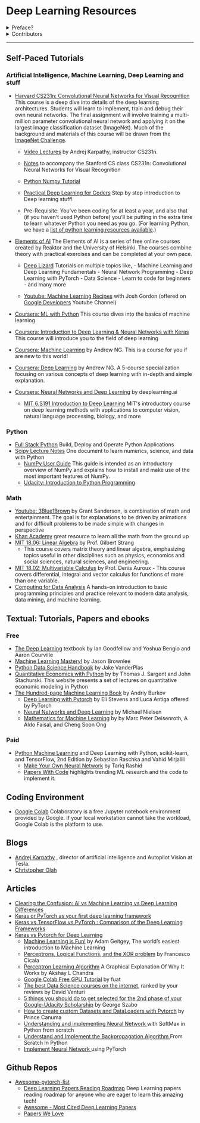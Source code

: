 # Deep Learning Resources

<details>
  <summary>Preface?</summary>

  - ### What is it?

    This is a list of resources curated from the Slack channel for Udacity's first phase of AI Track scholarship challenge

  - ### Why use it?

    As the Slack channel will have multiple conversations going on. I thought best to consolidate all the resources into one repository for anyone to access any time without having to go through all the conversations.

  - ### How to contribute?

    All are welcome to open a Pull Request or raise an issue, with the content you would like to share

    - #### What kind of content?
  
      Text tutorials, video resources, youtube playlists, self-paced learning courses, ebooks... I hope you get the point.
  
      All and any form of content can be shared here.
</details>

<details>
  <summary>Contributors</summary>
  
  - [Akhil Pillai](https://github.com/Akhil-Pillai/)
  - [Priyavrat Misra](https://github.com/priyavrat-misra/)
 </details>
 
---

## Self-Paced Tutorials
  ### Artificial Intelligence, Machine Learning, Deep Learning and stuff
  - [Harvard CS231n: Convolutional Neural Networks for Visual Recognition](http://cs231n.stanford.edu/) This course is a deep dive into details of the deep learning architectures. Students will learn to implement, train and debug their own neural networks. The final assignment will involve training a multi-million parameter convolutional neural network and applying it on the largest image classification dataset (ImageNet). Much of the background and materials of this course will be drawn from the [ImageNet Challenge](http://image-net.org/challenges/LSVRC/2014/index). 
      - [Video Lectures](https://www.youtube.com/watch?v=NfnWJUyUJYU&list=PLkt2uSq6rBVctENoVBg1TpCC7OQi31AlC) by Andrej Karpathy, instructor CS231n.
      - [Notes](http://cs231n.github.io/) to accompany the Stanford CS class CS231n: Convolutional Neural Networks for Visual Recognition
      - [Python Numpy Tutorial](http://cs231n.github.io/python-numpy-tutorial/)
  
	- [Practical Deep Learning for Coders](https://course.fast.ai/) Step by step introduction to Deep learning stuff!
    - Pre-Requisite: You’ve been coding for at least a year, and also that (if you haven’t used Python before) you’ll be putting in the extra time to learn whatever Python you need as you go. (For learning Python, we have a [list of python learning resources available](https://forums.fast.ai/t/recommended-python-learning-resources/26888).)
  - [Elements of AI](https://course.elementsofai.com/) The Elements of AI is a series of free online courses created by Reaktor and the University of Helsinki. The courses combine theory with practical exercises and can be completed at your own pace.
	- [Deep Lizard](https://deeplizard.com/) Tutorials on multiple topics like, 
			-	Machine Learning and Deep Learning Fundamentals
			- Neural Network Programming - Deep Learning with PyTorch
			- Data Science - Learn to code for beginners
			- and many more
  
	- [Youtube: Machine Learning Recipes](https://www.youtube.com/playlist?list=PLOU2XLYxmsIIuiBfYad6rFYQU_jL2ryal) with Josh Gordon (offered on [Google Developers](https://www.youtube.com/channel/UC_x5XG1OV2P6uZZ5FSM9Ttw) Youtube Channel)
  
  - [Coursera: ML with Python](https://www.coursera.org/learn/machine-learning-with-python) This course dives into the basics of machine learning 
  - [Coursera: Introduction to Deep Learning & Neural Networks with Keras](https://www.coursera.org/learn/introduction-to-deep-learning-with-keras) This course will introduce you to the field of deep learning
  - [Coursera: Machine Learning](https://www.coursera.org/learn/machine-learning) by Andrew NG. This is a course for you if are new to this world!
  - [Coursera: Deep Learning](https://www.coursera.org/specializations/deep-learning) by Andrew NG. A 5-course specialization focusing on various concepts of deep learning with in-depth and simple explanation.
  - [Coursera: Neural Networks and Deep Learning](https://www.coursera.org/learn/neural-networks-deep-learning) by deeplearning.ai
	
	- [MIT 6.S191 Introduction to Deep Learning](http://introtodeeplearning.com/) MIT's introductory course on deep learning methods with applications to computer vision, natural language processing, biology, and more
      
   ### Python
   - [Full Stack Python](https://www.fullstackpython.com/) Build, Deploy and Operate Python Applications
   - [Scipy Lecture Notes](https://scipy-lectures.org/) One document to learn numerics, science, and data with Python
	 - [NumPy User Guide](https://docs.scipy.org/doc/numpy/user/) This guide is intended as an introductory overview of NumPy and explains how to install and make use of the most important features of NumPy.
	 - [Udacity: Introduction to Python Programming](https://www.udacity.com/course/introduction-to-python--ud1110)
   
   ### Math
   - [Youtube: 3Blue1Brown](https://www.youtube.com/channel/UCYO_jab_esuFRV4b17AJtAw/playlists) by Grant Sanderson, is combination of math and entertainment. The goal is for explanations to be driven by animations and for difficult problems to be made simple with changes in perspective
   - [Khan Academy](https://www.khanacademy.org/) great resource to learn all the math from the ground up
   - [MIT 18.06: Linear Algebra](https://ocw.mit.edu/courses/mathematics/18-06sc-linear-algebra-fall-2011/) by Prof. Gilbert Strang
    	- This course covers matrix theory and linear algebra, emphasizing topics useful in other disciplines such as physics, economics and social sciences, natural sciences, and engineering. 
   - [MIT 18.02: Multivariable Calculus](https://ocw.mit.edu/courses/mathematics/18-02sc-multivariable-calculus-fall-2010/) by Prof. Denis Auroux
	 		- This course covers differential, integral and vector calculus for functions of more than one variable.
   - [Computing for Data Analysis](https://www.edx.org/course/computing-for-data-analysis) A hands-on introduction to basic programming principles and practice relevant to modern data analysis, data mining, and machine learning.

## Textual: Tutorials, Papers and ebooks
 ### Free
  - [The Deep Learning](http://www.deeplearningbook.org) textbook by Ian Goodfellow and Yoshua Bengio and Aaron Courville
  - [Machine Learning Mastery!](https://machinelearningmastery.com/) by Jason Brownlee
  - [Python Data Science Handbook](https://jakevdp.github.io/PythonDataScienceHandbook/) by Jake VanderPlas
  - [Quantitative Economics with Python](https://python.quantecon.org/) by by Thomas J. Sargent and John Stachurski. This website presents a set of lectures on quantitative economic modeling in Python
  - [The Hundred-page Machine Learning Book](http://themlbook.com/wiki/doku.php) by Andriy Burkov
	- [Deep Learning with Pytorch](https://pytorch.org/deep-learning-with-pytorch-thank-you) by Eli Stevens and Luca Antiga offered by PyTorch
	- [Neural Networks and Deep Learning](http://neuralnetworksanddeeplearning.com/) by Michael Nielsen
	- [Mathematics for Machine Learning](https://mml-book.github.io/) by  by Marc Peter Deisenroth, A Aldo Faisal, and Cheng Soon Ong
  
 ### Paid
  - [Python Machine Learning](https://sebastianraschka.com/books.html#python-machine-learning-2nd-edition) and Deep Learning with Python, scikit-learn, and TensorFlow, 2nd Edition by Sebastian Raschka and Vahid Mirjalili 
	- [Make Your Own Neural Network](https://www.amazon.in/Make-Your-Own-Neural-Network-ebook/dp/B01EER4Z4G) by Tariq Rashid
	- [Papers With Code](https://paperswithcode.com/) highlights trending ML research and the code to implement it.


## Coding Environment
   - [Google Colab](https://colab.research.google.com/) Colaboratory is a free Jupyter notebook environment provided by Google. If your local workstation cannot take the workload, Google Colab is the platform to use.
   
## Blogs
   - [Andrej Karpathy](http://karpathy.github.io/) , director of artificial intelligence and Autopilot Vision at Tesla.
   - [Christopher Olah](https://colah.github.io/)
   
## Articles
  - [Clearing the Confusion: AI vs Machine Learning vs Deep Learning Differences](https://towardsdatascience.com/clearing-the-confusion-ai-vs-machine-learning-vs-deep-learning-differences-fce69b21d5eb) 
  - [Keras or PyTorch as your first deep learning framework ](https://deepsense.ai/keras-or-pytorch/)
  - [Keras vs TensorFlow vs PyTorch : Comparison of the Deep Learning Frameworks](https://www.edureka.co/blog/keras-vs-tensorflow-vs-pytorch/)
  - [Keras vs Pytorch for Deep Learning](https://towardsdatascience.com/keras-vs-pytorch-for-deep-learning-a013cb63870d)
	- [Machine Learning is Fun!](https://medium.com/@ageitgey/machine-learning-is-fun-80ea3ec3c471) by Adam Geitgey, The world’s easiest introduction to Machine Learning
	- [Perceptrons, Logical Functions, and the XOR problem](https://towardsdatascience.com/perceptrons-logical-functions-and-the-xor-problem-37ca5025790a) by Francesco Cicala
	- [Perceptron Learning Algorithm](https://towardsdatascience.com/perceptron-learning-algorithm-d5db0deab975) A Graphical Explanation Of Why It Works by Akshay L Chandra
	- [Google Colab Free GPU Tutorial](https://medium.com/deep-learning-turkey/google-colab-free-gpu-tutorial-e113627b9f5d) by fuat
	- [The best Data Science courses on the internet](https://www.freecodecamp.org/news/the-best-data-science-courses-on-the-internet-ranked-by-your-reviews-6dc5b910ea40/), ranked by your reviews by David Venturi
	- [5 things you should do to get selected for the 2nd phase of your Google-Udacity Scholarship](https://medium.com/udacity/the-5-things-you-need-to-do-to-get-selected-for-the-2nd-phase-of-your-google-udacity-scholarship-649f22376030) by George Szabo
	- [How to create custom Datasets and DataLoaders with Pytorch](https://medium.com/datadriveninvestor/how-to-custom-datasets-and-dataloaders-with-pytorch-e27f9e2a9009) by Prince Canuma
	- [Understanding and implementing Neural Network ](http://www.adeveloperdiary.com/data-science/deep-learning/neural-network-with-softmax-in-python/)with SoftMax in Python from scratch
	- [Understand and Implement the Backpropagation Algorithm ](http://www.adeveloperdiary.com/data-science/machine-learning/understand-and-implement-the-backpropagation-algorithm-from-scratch-in-python/)From Scratch In Python
	- [Implement Neural Network ](http://www.adeveloperdiary.com/data-science/deep-learning/implement-neural-network-using-pytorch/)using PyTorch

## Github Repos
  - [Awesome-pytorch-list](https://github.com/bharathgs/Awesome-pytorch-list#tutorials--examples)
	- [Deep Learning Papers Reading Roadmap](https://github.com/floodsung/Deep-Learning-Papers-Reading-Roadmap) Deep Learning papers reading roadmap for anyone who are eager to learn this amazing tech! 
	- [Awesome - Most Cited Deep Learning Papers](https://github.com/terryum/awesome-deep-learning-papers)
	- [Papers We Love](https://github.com/papers-we-love/papers-we-love)
